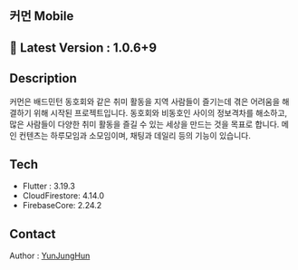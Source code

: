 ## 커먼 Mobile

## 🚀 Latest Version : 1.0.6+9

## Description
커먼은 배드민턴 동호회와 같은 취미 활동을 지역 사람들이 즐기는데 겪은 어려움을 해결하기 위해 시작된 프로젝트입니다.
동호회와 비동호인 사이의 정보격차를 해소하고, 많은 사람들이 다양한 취미 활동을 즐길 수 있는 세상을 만드는 것을 목표로 합니다.
메인 컨텐츠는 하루모임과 소모임이며, 채팅과 데일리 등의 기능이 있습니다.

## Tech
- Flutter : 3.19.3
- CloudFirestore: 4.14.0
- FirebaseCore: 2.24.2

## Contact
Author : [YunJungHun](https://github.com/yunjunghun0116)


